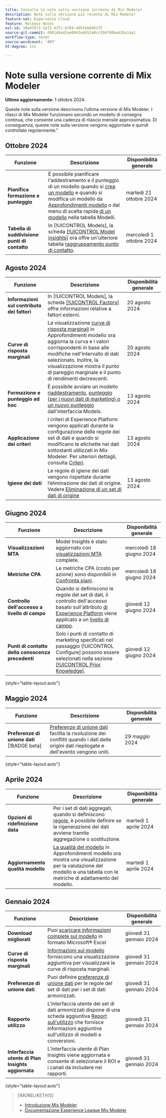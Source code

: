 ```yaml
---
title: Consulta le note sulla versione corrente di Mix Modeler
description: Note sulla versione più recente di Mix Modeler
feature-set: Experience Cloud
feature: Release Notes
exl-id: 38a47672-2af2-437c-b769-4d5febb941f5
source-git-commit: 4901d4ad2ee0943ed651a0cc556f00be436a14a1
workflow-type: tm+mt
source-wordcount: '497'
ht-degree: 11%

---
```


# Note sulla versione corrente di Mix Modeler

**Ultimo aggiornamento**: 1 ottobre 2024.

Queste note sulla versione descrivono l’ultima versione di Mix Modeler. I rilasci di Mix Modeler funzionano secondo un modello di consegna continua, che consente una cadenza di rilascio mensile approssimativa. Di conseguenza, queste note sulla versione vengono aggiornate e quindi controllate regolarmente.&quot;

## Ottobre 2024

| Funzione | Descrizione | Disponibilità generale |
|---|---|---|
| **Pianifica formazione e punteggio** | È possibile pianificare l&#39;addestramento e il punteggio di un modello quando si [crea un modello](/help/models/create.md) e quando si modifica un modello da [Approfondimenti modello](/help/models/insights.md#edit) o dal menu di scelta rapida [di un modello](/help/models/overview.md#edit) nella tabella Modelli. | martedì 21 ottobre 2024 |
| **Tabella di suddivisione punti di contatto** | In [!UICONTROL Models], la scheda [[!UICONTROL Model insights]](/help/models/insights.md#factors) ora offre un&#39;ulteriore tabella [raggruppamento punto di contatto](../models/insights.md#touchpoint-breakdown). | mercoledì 1 ottobre 2024 |

## Agosto 2024

| Funzione | Descrizione | Disponibilità generale |
|---|---|---|
| **Informazioni sul contributo dei fattori** | In [!UICONTROL Models], la scheda [[!UICONTROL Factors]](/help/models/insights.md#factors) offre informazioni relative a fattori esterni. | 20 agosto 2024 |
| **Curve di risposta marginali** | La visualizzazione [curve di risposta marginali](/help/models/insights.md#model-insights-1) in Approfondimenti modello ora aggiorna la curva e i valori corrispondenti in base alle modifiche nell&#39;intervallo di dati selezionato. Inoltre, la visualizzazione mostra il punto di pareggio marginale e il punto di rendimenti decrescenti. | 20 agosto 2024 |
| **Formazione e punteggio ad hoc** | È possibile avviare un modello [riaddestramento](/help/models/overview.md#re-train), [punteggio (per i nuovi dati di marketing) o un nuovo punteggio](/help/models/overview.md#score-or-re-score) dall&#39;interfaccia Models. | 13 agosto 2024 |
| **Applicazione dei criteri** | I criteri di Experience Platform vengono applicati durante la configurazione delle regole dei set di dati e quando si modificano le etichette nei dati sottostanti utilizzati in Mix Modeler. Per ulteriori dettagli, consulta [Criteri](../data-governance/policies.md). | 13 agosto 2024 |
| **Igiene dei dati** | Le regole di igiene dei dati vengono rispettate durante l’eliminazione dei dati di origine. Vedere [Eliminazione di un set di dati di origine](../harmonize-data/dataset-rules.md#delete-a-source-dataset) | 13 agosto 2024 |

## Giugno 2024

| Funzione | Descrizione | Disponibilità generale |
|---|---|---|
| **Visualizzazioni MTA** | Model Insights è stato aggiornato con [visualizzazioni MTA](../models/insights.md#attribution) complete. | mercoledì 18 giugno 2024 |
| **Metriche CPA** | Le metriche CPA (costo per azione) sono disponibili in [Confronta piani](../plans/compare.md). | mercoledì 18 giugno 2024 |
| **Controllo dell&#39;accesso a livello di campo** | Quando si definiscono le regole del set di dati, il controllo dell&#39;accesso basato sull&#39;attributo [di Experience Platform](https://experienceleague.adobe.com/en/docs/experience-platform/access-control/abac/overview) viene applicato a un [livello di campo](../harmonize-data/dataset-rules.md#field-level-access-control). | giovedì 12 giugno 2024 |
| **Punti di contatto della conoscenza precedenti** | Solo i punti di contatto di marketing specificati nel passaggio [!UICONTROL Configure] possono essere selezionati nella sezione [[!UICONTROL Prior Knowledge]](../models/create.md). | giovedì 12 giugno 2024 |

{style="table-layout:auto"}

## Maggio 2024

| Funzione | Descrizione | Disponibilità generale |
|---|---|---|
| **Preferenze di unione dati** [!BADGE beta] | [Preferenze di unione dati](../harmonize-data/dataset-rules.md#data-merge-preferences) facilita la risoluzione dei conflitti quando i dati delle origini dati riepilogate e dell&#39;evento vengono uniti. | 29 maggio 2024 |

{style="table-layout:auto"}




## Aprile 2024

| Funzione | Descrizione | Disponibilità generale |
|---|---|---|
| **Opzioni di ridefinizione data** | Per i set di dati aggregati, quando si definiscono [regole](../harmonize-data/dataset-rules.md), è possibile definire se la rigenerazione dei dati avviene tramite aggregazione o sostituzione. | martedì 1 aprile 2024 |
| **Aggiornamento qualità modello** | [La qualità del modello](/help/models/insights.md) in Approfondimenti modello ora mostra una visualizzazione per la valutazione del modello e una tabella con le metriche di adattamento del modello. | martedì 1 aprile 2024 |


## Gennaio 2024

| Funzione | Descrizione | Disponibilità generale |
|---|---|---|
| **Download migliorati** | Puoi [scaricare informazioni complete sul modello](../models/insights.md) in formato Microsoft® Excel | giovedì 31 gennaio 2024 |
| **Curve di risposta marginali** | [Informazioni sul modello](../models/insights.md) forniscono una visualizzazione aggiuntiva per visualizzare le curve di risposta marginali. | giovedì 31 gennaio 2024 |
| **Preferenze di unione dati** | Puoi definire [preferenze di unione dati](../harmonize-data/dataset-rules.md#data-merge-preferences) per le regole del set di dati per i set di dati armonizzati. | giovedì 31 gennaio 2024 |
| **Rapporto utilizzo** | L&#39;interfaccia utente dei set di dati armonizzati dispone di una scheda aggiuntiva [Report sull&#39;utilizzo](../harmonize-data/usage-report.md) che fornisce informazioni aggiuntive sull&#39;utilizzo di modelli e conversioni. | giovedì 31 gennaio 2024 |
| **Interfaccia utente di Plan Insights aggiornata** | L’interfaccia utente di Plan Insights viene aggiornata e consente di selezionare il ROI e i canali da includere nei rapporti. | giovedì 31 gennaio 2024 |

{style="table-layout:auto"}


>[!MORELIKETHIS]
>
>* [Introduzione Mix Modeler](https://business.adobe.com/products/experience-platform/planning-and-measurement.html)
>* [Documentazione Experience League Mix Modeler](https://experienceleague.adobe.com/it/docs/mix-modeler)
